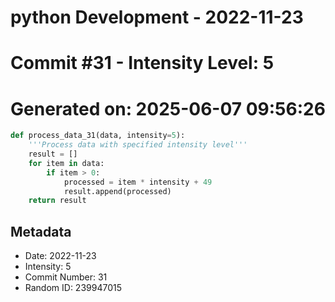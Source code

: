 ﻿# python Development - 2022-11-23
# Commit #31 - Intensity Level: 5
# Generated on: 2025-06-07 09:56:26
```python
def process_data_31(data, intensity=5):
    '''Process data with specified intensity level'''
    result = []
    for item in data:
        if item > 0:
            processed = item * intensity + 49
            result.append(processed)
    return result
```
## Metadata
- Date: 2022-11-23
- Intensity: 5
- Commit Number: 31
- Random ID: 239947015

